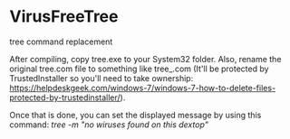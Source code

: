 # VirusFreeTree
tree command replacement


After compiling, copy tree.exe to your System32 folder. Also, rename the original tree.com file to something like tree_.com (It'll be protected by TrustedInstaller so you'll need to take ownership: https://helpdeskgeek.com/windows-7/windows-7-how-to-delete-files-protected-by-trustedinstaller/).

Once that is done, you can set the displayed message by using this command: *tree -m "no wiruses found on this dextop"*


